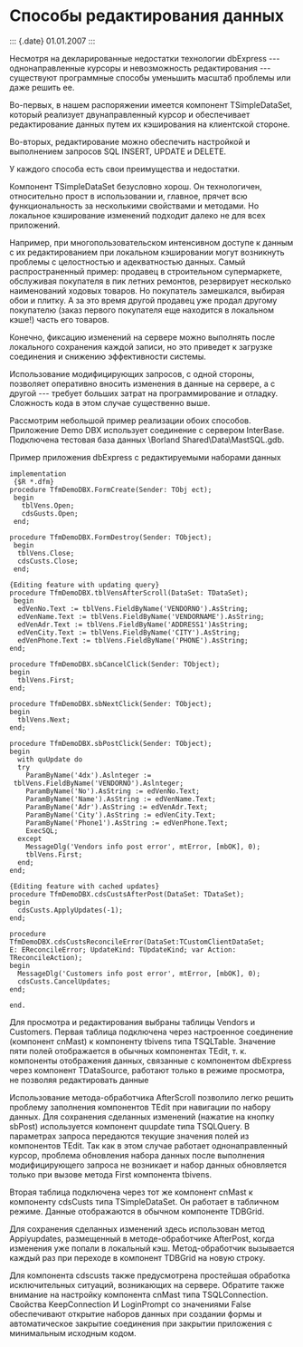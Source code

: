 Способы редактирования данных
=============================

::: {.date}
01.01.2007
:::

Несмотря на декларированные недостатки технологии dbExpress ---
однонаправленные курсоры и невозможность редактирования --- существуют
программные способы уменьшить масштаб проблемы или даже решить ее.

Во-первых, в нашем распоряжении имеется компонент TSimpleDataSet,
который реализует двунаправленный курсор и обеспечивает редактирование
данных путем их кэширования на клиентской стороне.

Во-вторых, редактирование можно обеспечить настройкой и выполнением
запросов SQL INSERT, UPDATE и DELETE.

У каждого способа есть свои преимущества и недостатки.

Компонент TSimpleDataSet безусловно хорош. Он технологичен, относительно
прост в использовании и, главное, прячет всю функциональность за
несколькими свойствами и методами. Но локальное кэширование изменений
подходит далеко не для всех приложений.

Например, при многопользовательском интенсивном доступе к данным с их
редактированием при локальном кэшировании могут возникнуть проблемы с
целостностью и адекватностью данных. Самый распространенный пример:
продавец в строительном супермаркете, обслуживая покупателя в пик летних
ремонтов, резервирует несколько наименований ходовых товаров. Но
покупатель замешкался, выбирая обои и плитку. А за это время другой
продавец уже продал другому покупателю (заказ первого покупателя еще
находится в локальном кэше!) часть его товаров.

Конечно, фиксацию изменений на сервере можно выполнять после локального
сохранения каждой записи, но это приведет к загрузке соединения и
снижению эффективности системы.

Использование модифицирующих запросов, с одной стороны, позволяет
оперативно вносить изменения в данные на сервере, а с другой --- требует
больших затрат на программирование и отладку. Сложность кода в этом
случае существенно выше.

Рассмотрим небольшой пример реализации обоих способов. Приложение Demo
DBX использует соединение с сервером InterBase. Подключена тестовая база
данных \\Borland Shared\\Data\\MastSQL.gdb.

Пример приложения dbExpress с редактируемыми наборами данных

    implementation 
     {$R *.dfm} 
    procedure TfmDemoDBX.FormCreate(Sender: TObj ect); 
     begin 
       tblVens.Open; 
       cdsGusts.Open; 
     end; 
     
    procedure TfmDemoDBX.FormDestroy(Sender: TObject); 
     begin 
      tblVens.Close; 
      cdsCusts.Close; 
     end; 
     
    {Editing feature with updating query} 
    procedure TfmDemoDBX.tblVensAfterScroll(DataSet: TDataSet); 
     begin 
      edVenNo.Text := tblVens.FieldByName('VENDORNO').AsString;  
      edVenName.Text := tblVens.FieldByName('VENDORNAME').AsString;   
      edVenAdr.Text := tblVens.FieldByName('ADDRESS1')AsString; 
      edVenCity.Text := tblVens.FieldByName('CITY').AsString;  
      edVenPhone.Text := tblVens.FieldByName('PHONE').AsString;  
    end; 
     
    procedure TfmDemoDBX.sbCancelClick(Sender: TObject); 
    begin 
      tblVens.First;  
    end; 
     
    procedure TfmDemoDBX.sbNextClick(Sender: TObject); 
    begin 
      tblVens.Next; 
    end; 
     
    procedure TfmDemoDBX.sbPostClick(Sender: TObject); 
    begin 
      with quUpdate do 
      try 
        ParamByName('4dx').Aslnteger :=
     tblVens.FieldByName('VENDORNO').Aslnteger;  
        ParamByName('No').AsString := edVenNo.Text;  
        ParamByName('Name').AsString := edVenName.Text; 
        ParamByName('Adr').AsString := edVenAdr.Text; 
        ParamByName('City').AsString := edVenCity.Text; 
        ParamByName('Phone1').AsString := edVenPhone.Text;  
        ExecSQL; 
      except 
        MessageDlg('Vendors info post error', mtError, [mbOK], 0); 
        tblVens.First; 
      end; 
    end; 
     
    {Editing feature with cached updates} 
    procedure TfmDemoDBX.cdsCustsAfterPost(DataSet: TDataSet); 
    begin 
      cdsCusts.ApplyUpdates(-1); 
    end; 
     
    procedure TfmDemoDBX.cdsCustsReconcileError(DataSet:TCustomClientDataSet; 
    E: EReconcileError; UpdateKind: TUpdateKind; var Action: TReconcileAction); 
    begin 
      MessageDlg('Customers info post error', mtError, [mbOK], 0); 
      cdsCusts.CancelUpdates; 
    end; 
     
    end. 

Для просмотра и редактирования выбраны таблицы Vendors и Customers.
Первая таблица подключена через настроенное соединение (компонент
cnMast) к компоненту tbivens типа TSQLTable. Значение пяти полей
отображается в обычных компонентах TEdit, т. к. компоненты отображения
данных, связанные с компонентом dbExpress через компонент TDataSource,
работают только в режиме просмотра, не позволяя редактировать данные

Использование метода-обработчика AfterScroll позволило легко решить
проблему заполнения компонентов TEdit при навигации по набору данных.
Для сохранения сделанных изменений (нажатие на кнопку sbPost)
используется компонент quupdate типа TSQLQuery. В параметрах запроса
передаются текущие значения полей из компонентов TEdit. Так как в этом
случае работает однонаправленный курсор, проблема обновления набора
данных после выполнения модифицирующего запроса не возникает и набор
данных обновляется только при вызове метода First компонента tbivens.

Вторая таблица подключена через тот же компонент cnMast к компоненту
cdsCusts типа TSimpleDataSet. Он работает в табличном режиме. Данные
отображаются в обычном компоненте TDBGrid.

Для сохранения сделанных изменений здесь использован метод Appiyupdates,
размещенный в методе-обработчике AfterPost, когда изменения уже попали в
локальный кэш. Метод-обработчик вызывается каждый раз при переходе в
компонент TDBGrid на новую строку.

Для компонента cdscusts также предусмотрена простейшая обработка
исключительных ситуаций, возникающих на сервере. Обратите также внимание
на настройку компонента cnMast типа TSQLConnection. Свойства
KeepConnection И LoginPrompt со значениями False обеспечивают открытие
наборов данных при создании формы и автоматическое закрытие соединения
при закрытии приложения с минимальным исходным кодом.
